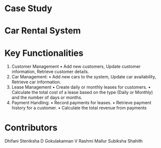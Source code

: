 # Case Study
# Car Rental System

# Key Functionalities
1. Customer Management
• Add new customers, Update customer information, Retrieve customer details.
2. Car Management:
• Add new cars to the system, Update car availability, Retrieve car information.
3. Lease Management
• Create daily or monthly leases for customers.
• Calculate the total cost of a lease based on the type (Daily or Monthly) and the number 
of days or months.
4. Payment Handling:
• Record payments for leases.
• Retrieve payment history for a customer.
• Calculate the total revenue from payments

# Contributors
Dhifani Steniksha D
Gokulakannan V
Rashmi Mallur
Subiksha
Shahith
